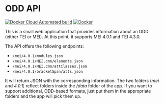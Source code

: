 # ODD API

[![Docker Cloud Automated build](https://img.shields.io/docker/cloud/automated/edirom/odd-api)](https://hub.docker.com/r/edirom/odd-api/)
[![Docker](https://github.com/Edirom/odd-api/actions/workflows/docker-publish.yml/badge.svg)](https://github.com/Edirom/odd-api/actions/workflows/docker-publish.yml)

This is a small web application that provides information about an ODD (either TEI or MEI). At this point, it supports MEI 4.0.1 and TEI 4.3.0. 

The API offers the following endpoints: 

* `/mei/4.0.1/modules.json`
* `/mei/4.0.1/MEI.cmn/elements.json` 
* `/mei/4.0.1/MEI.cmn/attClasses.json`
* `/mei/4.0.1/bracketSpan/atts.json` 
 
It will return JSON with the corresponding information. The two folders (*mei* and *4.0.1*) reflect folders inside the */data* folder of the app. If you want to support additional, ODD-based formats, just put them in the appropriate folders and the app will pick them up.